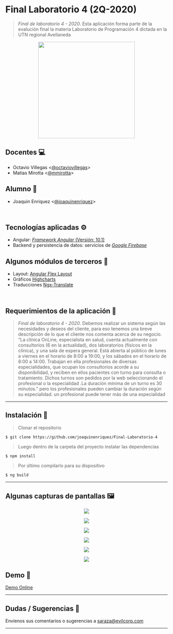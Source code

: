 # Final Laboratorio 4 (2Q-2020)

> *Final de laboratorio 4 - 2020*.
Esta aplicación forma parte de la evalución final la materia Laboratorio de Programación 4 dictada en la UTN regional Avellaneda 

<p align="center">
<img src="https://www.semanarioargentino.miami/sur/wp-content/uploads/sites/9/2020/02/LOGO-UTN-FRA.png" height="300">

## Docentes :computer:
* Octavio Villegas <[@octaviovillegas](https://github.com/octaviovillegas "Octavio Villegas")>
* Matias Mirotta <[@mmirotta](https://github.com/mmirotta "Matias Mirotta")>

## Alumno :rocket:
* Joaquin Enriquez <[@joaquinenriquez](https://github.com/joaquinenriquez "Joaquin Enriquez")>


<br />

## Tecnologías aplicadas :gear:
* Angular: [*Framework Angular* (Versión: 10.1)](https://angular.io/ "Angular")
* Backend y persistencia de datos: servicios de *[Google Firebase](https://firebase.google.com/ "Firebase")*

## Algunos módulos de terceros :loudspeaker:

* Layout: [Angular Flex Layout](https://www.npmjs.com/package/@angular/flex-layout)
* Gráficos [Highcharts](https://www.highcharts.com/)
* Traducciones [Ngx-Translate](http://www.ngx-translate.com/)

<br />

## Requerimientos de la aplicación :hammer:

> *Final de laboratorio 4 - 2020*. Debemos realizar un sistema según las necesidades y deseos del cliente, para eso tenemos una breve descripción de lo que el cliente nos comenta acerca de su negocio. “La clínica OnLine, especialista en salud,​ cuenta actualmente con consultorios (6 en la actualidad), dos laboratorios (físicos en la clínica), y una sala de espera general. Está abierta al público de lunes a viernes en el horario de 8:00 a 19:00, y los sábados en el horario de 8:00 a 14:00. Trabajan en ella profesionales de diversas especialidades, que ocupan los consultorios acorde a su disponibilidad, y reciben en ellos pacientes con turno para consulta o tratamiento. Dichos turnos son pedidos por la web seleccionando el profesional o la especialidad .La duración mínima de un turno es 30 minutos.” pero los profesionales pueden cambiar la duración según su especialidad. un profesional puede tener más de una especialidad
___
## Instalación :wrench:

> Clonar el repositorio

```shell
$ git clone https://github.com/joaquinenriquez/Final-Laboratorio-4
```

> Luego dentro de la carpeta del proyecto instalar las dependencias

```shell
$ npm install
```

> Por último compilarlo para su dispositivo

```shell
$ ng build
```

___

## Algunas capturas de pantallas :framed_picture:

<p align="center">
<img src="https://i.ibb.co/3WRJSKR/registrarse.png">


<p align="center">
<img src="https://i.ibb.co/9yY6Xcb/Solicitar-turno.png">

<p align="center">
<img src="https://i.ibb.co/KrHdkw6/Atender-Turno.png">

<p align="center">
<img src="https://i.ibb.co/10DkKVF/gestion-usuarios.png">

<p align="center">
<img src="https://i.ibb.co/MRKpRhw/2021-02-11-163046.png">

<p align="center">
<img src="https://i.ibb.co/Dz7fmGk/2021-02-11-162144.png">


## Demo :basketball:

[Demo Online](https://clinicaonline-utnfra.web.app "Demo")

___
## Dudas / Sugerencias :speech_balloon:
Envíenos sus comentarios o sugerencias a saraza@evilcorp.com
___